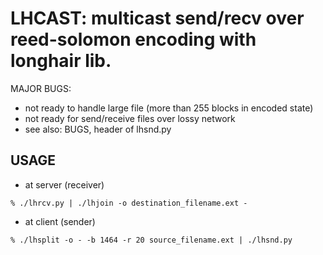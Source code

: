 # LHCAST: multicast send/recv over reed-solomon encoding with longhair lib.

MAJOR BUGS:
- not ready to handle large file (more than 255 blocks in encoded state)
- not ready for send/receive files over lossy network 
- see also: BUGS, header of lhsnd.py

## USAGE

- at server (receiver)
```
% ./lhrcv.py | ./lhjoin -o destination_filename.ext -
```

- at client (sender)

```
% ./lhsplit -o - -b 1464 -r 20 source_filename.ext | ./lhsnd.py
```


